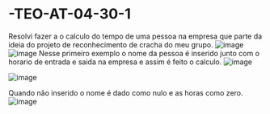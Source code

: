 # -TEO-AT-04-30-1
Resolvi fazer a o calculo do tempo de uma pessoa na empresa que parte da ideia do projeto de reconhecimento de cracha do meu grupo.
![image](https://github.com/Andreia0u0/-TEO-AT-04-30-1/assets/155964265/97e1d1bb-96bc-4771-8e89-8b70bca00311)
![image](https://github.com/Andreia0u0/-TEO-AT-04-30-1/assets/155964265/b91bf041-6be2-4e1f-897d-e85b31998b27)
Nesse primeiro exemplo o nome da pessoa é inserido junto com o horario de entrada e saida na empresa e assim é feito o calculo.
![image](https://github.com/Andreia0u0/-TEO-AT-04-30-1/assets/155964265/7ef2a8f4-8a22-4cb1-a532-942c48c02e8f)

![image](https://github.com/Andreia0u0/-TEO-AT-04-30-1/assets/155964265/0d6182fb-1181-4043-a7a4-3f1c17f7f8b4)

Quando não inserido o nome é dado como nulo e as horas como zero.
![image](https://github.com/Andreia0u0/-TEO-AT-04-30-1/assets/155964265/0744fd8d-7e4e-4ff4-82f5-e06112d275ab)



